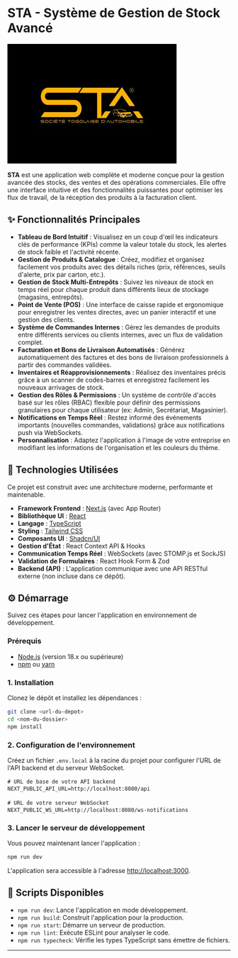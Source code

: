 
# STA - Système de Gestion de Stock Avancé

![Logo STA](public/logosta.jpg)

**STA** est une application web complète et moderne conçue pour la gestion avancée des stocks, des ventes et des opérations commerciales. Elle offre une interface intuitive et des fonctionnalités puissantes pour optimiser les flux de travail, de la réception des produits à la facturation client.

## ✨ Fonctionnalités Principales

- **Tableau de Bord Intuitif** : Visualisez en un coup d'œil les indicateurs clés de performance (KPIs) comme la valeur totale du stock, les alertes de stock faible et l'activité récente.
- **Gestion de Produits & Catalogue** : Créez, modifiez et organisez facilement vos produits avec des détails riches (prix, références, seuils d'alerte, prix par carton, etc.).
- **Gestion de Stock Multi-Entrepôts** : Suivez les niveaux de stock en temps réel pour chaque produit dans différents lieux de stockage (magasins, entrepôts).
- **Point de Vente (POS)** : Une interface de caisse rapide et ergonomique pour enregistrer les ventes directes, avec un panier interactif et une gestion des clients.
- **Système de Commandes Internes** : Gérez les demandes de produits entre différents services ou clients internes, avec un flux de validation complet.
- **Facturation et Bons de Livraison Automatisés** : Générez automatiquement des factures et des bons de livraison professionnels à partir des commandes validées.
- **Inventaires et Réapprovisionnements** : Réalisez des inventaires précis grâce à un scanner de codes-barres et enregistrez facilement les nouveaux arrivages de stock.
- **Gestion des Rôles & Permissions** : Un système de contrôle d'accès basé sur les rôles (RBAC) flexible pour définir des permissions granulaires pour chaque utilisateur (ex: Admin, Secrétariat, Magasinier).
- **Notifications en Temps Réel** : Restez informé des événements importants (nouvelles commandes, validations) grâce aux notifications push via WebSockets.
- **Personnalisation** : Adaptez l'application à l'image de votre entreprise en modifiant les informations de l'organisation et les couleurs du thème.

## 🚀 Technologies Utilisées

Ce projet est construit avec une architecture moderne, performante et maintenable.

- **Framework Frontend** : [Next.js](https://nextjs.org/) (avec App Router)
- **Bibliothèque UI** : [React](https://react.dev/)
- **Langage** : [TypeScript](https://www.typescriptlang.org/)
- **Styling** : [Tailwind CSS](https://tailwindcss.com/)
- **Composants UI** : [Shadcn/UI](https://ui.shadcn.com/)
- **Gestion d'État** : React Context API & Hooks
- **Communication Temps Réel** : WebSockets (avec STOMP.js et SockJS)
- **Validation de Formulaires** : React Hook Form & Zod
- **Backend (API)** : L'application communique avec une API RESTful externe (non incluse dans ce dépôt).

## ⚙️ Démarrage

Suivez ces étapes pour lancer l'application en environnement de développement.

### Prérequis

- [Node.js](https://nodejs.org/) (version 18.x ou supérieure)
- [npm](https://www.npmjs.com/) ou [yarn](https://yarnpkg.com/)

### 1. Installation

Clonez le dépôt et installez les dépendances :

```bash
git clone <url-du-depot>
cd <nom-du-dossier>
npm install
```

### 2. Configuration de l'environnement

Créez un fichier `.env.local` à la racine du projet pour configurer l'URL de l'API backend et du serveur WebSocket.

```env
# URL de base de votre API backend
NEXT_PUBLIC_API_URL=http://localhost:8080/api

# URL de votre serveur WebSocket
NEXT_PUBLIC_WS_URL=http://localhost:8080/ws-notifications
```

### 3. Lancer le serveur de développement

Vous pouvez maintenant lancer l'application :

```bash
npm run dev
```

L'application sera accessible à l'adresse [http://localhost:3000](http://localhost:3000).

## 📄 Scripts Disponibles

- `npm run dev`: Lance l'application en mode développement.
- `npm run build`: Construit l'application pour la production.
- `npm run start`: Démarre un serveur de production.
- `npm run lint`: Exécute ESLint pour analyser le code.
- `npm run typecheck`: Vérifie les types TypeScript sans émettre de fichiers.

---

